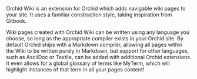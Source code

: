 ---
---

Orchid Wiki is an extension for Orchid which adds navigable wiki pages to your site. It uses a familiar construction
style, taking inspiration from Gitbook. 

Wiki pages created with Orchid Wiki can be written using any language you choose, so long as the appropriate compiler 
exists in your Orchid site. By default Orchid ships with a Markdown compiler, allowing all pages within the Wiki to be
written purely in Markdown, but support for other languages, such as AsciiDoc or Textile, can be added with additional
Orchid extensions. It even allows for a global glossary of terms like MyTerm, which will highlight instances of that 
term in all your pages content!
